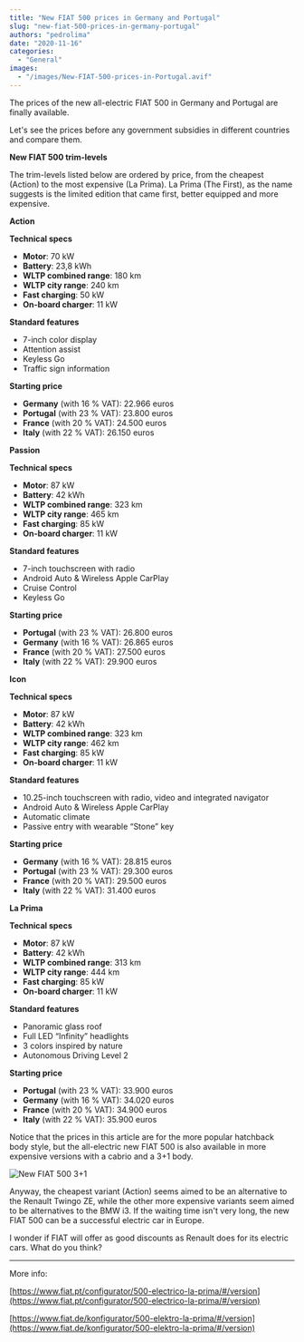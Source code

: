```yaml
---
title: "New FIAT 500 prices in Germany and Portugal"
slug: "new-fiat-500-prices-in-germany-portugal"
authors: "pedrolima"
date: "2020-11-16"
categories:
  - "General"
images:
  - "/images/New-FIAT-500-prices-in-Portugal.avif"
---
```


The prices of the new all-electric FIAT 500 in Germany and Portugal are finally available.

Let's see the prices before any government subsidies in different countries and compare them.

**New FIAT 500 trim-levels**

The trim-levels listed below are ordered by price, from the cheapest (Action) to the most expensive (La Prima). La Prima (The First), as the name suggests is the limited edition that came first, better equipped and more expensive.

**Action**

**Technical specs**

- **Motor**: 70 kW
- **Battery**: 23,8 kWh
- **WLTP combined range**: 180 km
- **WLTP city range**: 240 km
- **Fast charging**: 50 kW
- **On-board charger**: 11 kW

**Standard features**

- 7-inch color display
- Attention assist
- Keyless Go
- Traffic sign information

**Starting price**

- **Germany** (with 16 % VAT): 22.966 euros
- **Portugal** (with 23 % VAT): 23.800 euros
- **France** (with 20 % VAT): 24.500 euros
- **Italy** (with 22 % VAT): 26.150 euros

**Passion**

**Technical specs**

- **Motor**: 87 kW
- **Battery**: 42 kWh
- **WLTP combined range**: 323 km
- **WLTP city range**: 465 km
- **Fast charging**: 85 kW
- **On-board charger**: 11 kW

**Standard features**

- 7-inch touchscreen with radio
- Android Auto & Wireless Apple CarPlay
- Cruise Control
- Keyless Go

**Starting price**

- **Portugal** (with 23 % VAT): 26.800 euros
- **Germany** (with 16 % VAT): 26.865 euros
- **France** (with 20 % VAT): 27.500 euros
- **Italy** (with 22 % VAT): 29.900 euros

**Icon**

**Technical specs**

- **Motor**: 87 kW
- **Battery**: 42 kWh
- **WLTP combined range**: 323 km
- **WLTP city range**: 462 km
- **Fast charging**: 85 kW
- **On-board charger**: 11 kW

**Standard features**

- 10.25-inch touchscreen with radio, video and integrated navigator
- Android Auto & Wireless Apple CarPlay
- Automatic climate
- Passive entry with wearable “Stone” key

**Starting price**

- **Germany** (with 16 % VAT): 28.815 euros
- **Portugal** (with 23 % VAT): 29.300 euros
- **France** (with 20 % VAT): 29.500 euros
- **Italy** (with 22 % VAT): 31.400 euros

**La Prima**

**Technical specs**

- **Motor**: 87 kW
- **Battery**: 42 kWh
- **WLTP combined range**: 313 km
- **WLTP city range**: 444 km
- **Fast charging**: 85 kW
- **On-board charger**: 11 kW

**Standard features**

- Panoramic glass roof
- Full LED “Infinity” headlights
- 3 colors inspired by nature
- Autonomous Driving Level 2

**Starting price**

- **Portugal** (with 23 % VAT): 33.900 euros
- **Germany** (with 16 % VAT): 34.020 euros
- **France** (with 20 % VAT): 34.900 euros
- **Italy** (with 22 % VAT): 35.900 euros

Notice that the prices in this article are for the more popular hatchback body style, but the all-electric new FIAT 500 is also available in more expensive versions with a cabrio and a 3+1 body.

![New FIAT 500 3+1](images/New-FIAT-500-31.avif)

Anyway, the cheapest variant (Action) seems aimed to be an alternative to the Renault Twingo ZE, while the other more expensive variants seem aimed to be alternatives to the BMW i3. If the waiting time isn't very long, the new FIAT 500 can be a successful electric car in Europe.

I wonder if FIAT will offer as good discounts as Renault does for its electric cars. What do you think?

---

More info:

[https://www.fiat.pt/configurator/500-electrico-la-prima/#/version](https://www.fiat.pt/configurator/500-electrico-la-prima/#/version)

[https://www.fiat.de/konfigurator/500-elektro-la-prima/#/version](https://www.fiat.de/konfigurator/500-elektro-la-prima/#/version)
